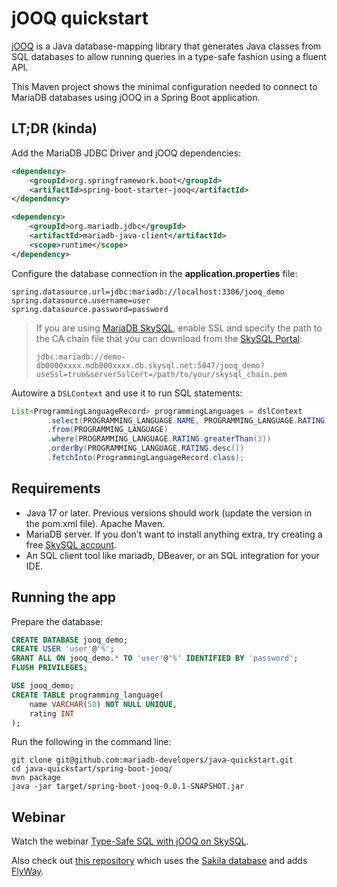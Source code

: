 # jOOQ quickstart

[jOOQ](https://www.jooq.org) is a Java database-mapping library that generates Java classes from SQL databases to allow running queries in a type-safe fashion using a fluent API.

This Maven project shows the minimal configuration needed to connect to MariaDB databases using jOOQ in a Spring Boot application.

## LT;DR (kinda)

Add the MariaDB JDBC Driver and jOOQ dependencies:

```xml
<dependency>
    <groupId>org.springframework.boot</groupId>
    <artifactId>spring-boot-starter-jooq</artifactId>
</dependency>

<dependency>
    <groupId>org.mariadb.jdbc</groupId>
    <artifactId>mariadb-java-client</artifactId>
    <scope>runtime</scope>
</dependency>
```

Configure the database connection in the **application.properties** file:

```properties
spring.datasource.url=jdbc:mariadb://localhost:3306/jooq_demo
spring.datasource.username=user
spring.datasource.password=password
```

> If you are using [MariaDB SkySQL](https://mariadb.com/products/skysql/), enable SSL and specify the path to the CA chain file that you can download from the [SkySQL Portal](https://cloud.mariadb.com):
> 
> `jdbc:mariadb://demo-db0000xxxx.mdb000xxxx.db.skysql.net:5047/jooq_demo?useSsl=true&serverSslCert=/path/to/your/skysql_chain.pem`

Autowire a `DSLContext` and use it to run SQL statements:

```java
List<ProgrammingLanguageRecord> programmingLanguages = dslContext
        .select(PROGRAMMING_LANGUAGE.NAME, PROGRAMMING_LANGUAGE.RATING)
        .from(PROGRAMMING_LANGUAGE)
        .where(PROGRAMMING_LANGUAGE.RATING.greaterThan(3))
        .orderBy(PROGRAMMING_LANGUAGE.RATING.desc())
        .fetchInto(ProgrammingLanguageRecord.class);
```

## Requirements
- Java 17 or later. Previous versions should work (update the version in the pom.xml file).
Apache Maven.
- MariaDB server. If you don't want to install anything extra, try creating a free [SkySQL account](https://cloud.mariadb.com).
- An SQL client tool like mariadb, DBeaver, or an SQL integration for your IDE.

## Running the app

Prepare the database:

```sql
CREATE DATABASE jooq_demo;
CREATE USER 'user'@'%';
GRANT ALL ON jooq_demo.* TO 'user'@'%' IDENTIFIED BY 'password';
FLUSH PRIVILEGES;

USE jooq_demo;
CREATE TABLE programming_language(
    name VARCHAR(50) NOT NULL UNIQUE,
    rating INT
);
```

Run the following in the command line:

```
git clone git@github.com:mariadb-developers/java-quickstart.git
cd java-quickstart/spring-boot-jooq/
mvn package
java -jar target/spring-boot-jooq-0.0.1-SNAPSHOT.jar
```
[//]: # (insert screenshot)

## Webinar

Watch the webinar [Type-Safe SQL with jOOQ on SkySQL](https://go.mariadb.com/22Q3-WBN-GLBL-DBaaS-Type-safe-SQL-jOOQ-on-SkySQL-2022-04-28_Registration-LP.html).

Also check out [this repository](https://github.com/simasch/jooq-mariadb) which uses the [Sakila database](https://www.jooq.org/sakila) and adds [FlyWay](https://flywaydb.org/).
